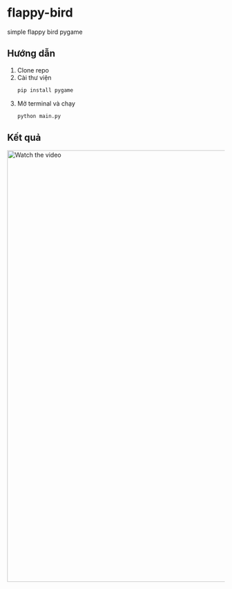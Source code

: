 # flappy-bird
simple flappy bird pygame

## Hướng dẫn
1. Clone repo
2. Cài thư viện
   ```Python
   pip install pygame
   ```
3. Mở terminal và chạy
   ```python
   python main.py
   ```
## Kết quả
<a href="https://www.youtube.com/watch?v=ySbh08DYH6Q" target="_blank">
  <img src="https://img.youtube.com/vi/ySbh08DYH6Q/0.jpg" 
       alt="Watch the video" width="1000"/>
</a>

